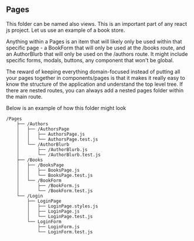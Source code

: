 ## Pages

This folder can be named also views. This is an important part of any react js project. Let us use an example of a book store. 

Anything within a Pages is an item that will likely only be used within that specific page - a BookForm that will only be used at the /books route, and an AuthorBlurb that will only be used on the /authors route. It might include specific forms, modals, buttons, any component that won't be global.

The reward of keeping everything domain-focused instead of putting all your pages together in components/pages is that it makes it really easy to know the structure of the application and understand the top level tree. If there are nested routes, you can always add a nested pages folder within the main route.

Below is an example of how this folder might look

    /Pages
        ├── /Authors
        │   ├── /AuthorsPage
        │   │   ├── AuthorsPage.js
        │   │   └── AuthorsPage.test.js
        │   └── /AuthorBlurb
        │       ├── /AuthorBlurb.js
        │       └── /AuthorBlurb.test.js
        ├── /Books
        │   ├── /BooksPage
        │   │   ├── BooksPage.js
        │   │   └── BooksPage.test.js
        │   └── /BookForm
        │       ├── /BookForm.js
        │       └── /BookForm.test.js
        └── /Login
            ├── LoginPage
            │   ├── LoginPage.styles.js
            │   ├── LoginPage.js
            │   └── LoginPage.test.js
            └── LoginForm
                ├── LoginForm.js
                └── LoginForm.test.js
